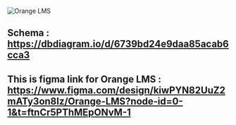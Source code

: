 ![Orange LMS](https://github.com/user-attachments/assets/14512821-fa45-4c8a-a403-9a5b16dfe872)

## Schema : https://dbdiagram.io/d/6739bd24e9daa85acab6cca3
## This is figma link for Orange LMS : https://www.figma.com/design/kiwPYN82UuZ2mATy3on8Iz/Orange-LMS?node-id=0-1&t=ftnCr5PThMEpONvM-1
